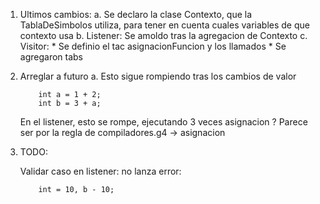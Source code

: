 1. Ultimos cambios:
    a. Se declaro la clase Contexto, que la TablaDeSimbolos utiliza, para tener en cuenta cuales variables de que contexto usa
    b. Listener: Se amoldo tras la agregacion de Contexto
    c. Visitor:
        * Se definio el tac asignacionFuncion y los llamados
        * Se agregaron tabs

2. Arreglar a futuro
    a. Esto sigue rompiendo tras los cambios de valor
    ```
        int a = 1 + 2;
        int b = 3 + a;
    ```

    En el listener, esto se rompe, ejecutando 3 veces asignacion ?
    Parece ser por la regla de compiladores.g4 -> asignacion

3. TODO:
      
    Validar caso en listener: no lanza error:
    ```
        int = 10, b - 10;
    ``` 
